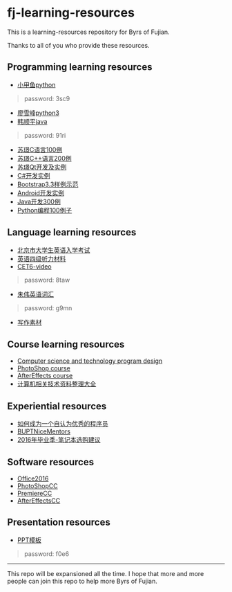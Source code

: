 # fj-learning-resources
This is a learning-resources repository for Byrs of Fujian.

Thanks to all of you who provide these resources.

## Programming learning resources

- [小甲鱼python](http://pan.baidu.com/s/1mixtDrU)   
> password: 3sc9
- [廖雪峰python3](http://www.liaoxuefeng.com/wiki/0014316089557264a6b348958f449949df42a6d3a2e542c000)
- [韩顺平java](http://pan.baidu.com/s/1minkrW0)  
> password: 91ri
- [苏璟C语言100例](https://github.com/Mr-Phoebe/ProgramLanguage/tree/master/C%20Programing%20Example)  
- [苏璟C++语言200例](https://github.com/Mr-Phoebe/ProgramLanguage/tree/master/C%2B%2B%20Programing%20Example)  
- [苏璟Qt开发及实例](https://github.com/Mr-Phoebe/ProgramLanguage/tree/master/QT%20Example) 
- [C#开发实例](https://github.com/Mr-Phoebe/ProgramLanguage/tree/master/C%23%20Example) 
- [Bootstrap3.3样例示范](https://github.com/Mr-Phoebe/ProgramLanguage/tree/master/Bootstrap) 
- [Android开发实例](https://github.com/Mr-Phoebe/ProgramLanguage/tree/master/Android%20Example)
- [Java开发300例](https://github.com/Mr-Phoebe/ProgramLanguage/tree/master/Java%20Example)
- [Python编程100例子](https://github.com/Mr-Phoebe/ProgramLanguage/tree/master/Python%20Example)

## Language learning resources

- [北京市大学生英语入学考试](http://pan.baidu.com/s/1nu86G4p)
- [英语四级听力材料](http://pan.baidu.com/s/1pLQtKU3)
- [CET6-video](http://pan.baidu.com/s/1kVCoLAR)  
> password: 8taw
- [朱伟英语词汇](http://pan.baidu.com/s/1nvaXnM5)  
> password: g9mn
- [写作素材](https://github.com/Mr-Phoebe/TOEFL)  

## Course learning resources

- [Computer science and technology program design](https://github.com/Mr-Phoebe/ProgramDesign)
- [PhotoShop course](http://pan.baidu.com/share/link?uk=3724631701&shareid=3533342091#path=%252F)
- [AfterEffects course](http://pan.baidu.com/s/1ntxEk5b)
- [计算机相关技术资料整理大全](https://github.com/EZLippi/practical-programming-books)

## Experiential resources

- [如何成为一个自认为优秀的程序员](https://github.com/Molunerfinn/fj-learning-resources/blob/master/如何成为一个自认为优秀的程序员.md)
- [BUPTNiceMentors](https://github.com/wukongbajie/BUPTNiceMentors)
- [2016年毕业季-笔记本选购建议](https://github.com/Molunerfinn/fj-learning-resources/blob/master/notebook2016.md)

## Software resources

- [Office2016](http://pan.baidu.com/s/1dFpzP6p)
- [PhotoShopCC](http://pan.baidu.com/s/1dFdU6Wh)
- [PremiereCC](http://pan.baidu.com/s/1nuHZAeH)
- [AfterEffectsCC](http://pan.baidu.com/s/1i50haQT)

## Presentation resources
- [PPT模板](http://yunpan.cn/c6zvs5rTXTnMn)   
> password: f0e6  
------

This repo will be expansioned all the time. I hope that more and more people can join this repo to help more Byrs of Fujian.

